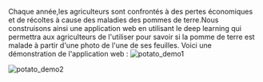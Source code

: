 Chaque année,les agriculteurs sont confrontés à des pertes économiques et de récoltes à cause des maladies des pommes de terre.Nous construisons ainsi une application web en utilisant le deep learning qui permettra aux agriculteurs de l'utiliser pour savoir si la pomme de terre est malade à partir d'une photo de l'une de ses feuilles.
Voici une démonstration de l'application web :
![potato_demo1](https://user-images.githubusercontent.com/107585348/235707258-9157a2ca-4ac2-4ec7-95aa-f98cd42c62b2.png)


![potato_demo2](https://user-images.githubusercontent.com/107585348/235707299-4c67b8df-6020-474a-ab9f-a85232845e3b.png)
